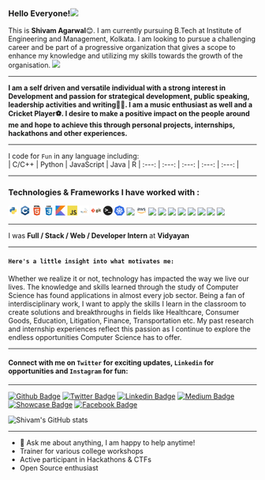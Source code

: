### Hello Everyone!<img src="https://github.com/TheDudeThatCode/TheDudeThatCode/blob/master/Assets/Hi.gif" width="22px">
This is **Shivam Agarwal**😊. I am currently pursuing B.Tech at Institute of Engineering and Management, Kolkata. I am looking to pursue a challenging career and be part of a progressive organization that gives a scope to enhance my knowledge and utilizing my skills towards the growth of the organisation. 
![](https://hit.yhype.me/github/profile?user_id=47265560)
___________________________________________________________________________________________________________________________________
**I am a self driven and versatile individual with a strong interest in Development and passion for strategical development, public speaking, leadership activities and writing✍🏼. I am a music enthusiast as well and a Cricket Player⚽. I desire to make a positive impact on the people around me and hope to achieve this through personal projects, internships, hackathons and other experiences.**
___________________________________________________________________________________________________________________________________
 I code for `Fun` in any language including:  
| C/C++ | Python | JavaScript | Java | R
| :---: | :---:  | :---: | :---: | :---: |
___________________________________________________________________________________________________________________________________
### Technologies & Frameworks I have worked with :

<code><img height="20" src="https://raw.githubusercontent.com/github/explore/80688e429a7d4ef2fca1e82350fe8e3517d3494d/topics/python/python.png"></code>
<code><img height="20" src="https://raw.githubusercontent.com/github/explore/80688e429a7d4ef2fca1e82350fe8e3517d3494d/topics/cpp/cpp.png"></code>
<code><img height="20" src="https://raw.githubusercontent.com/github/explore/80688e429a7d4ef2fca1e82350fe8e3517d3494d/topics/html/html.png"></code>
<code><img height="20" src="https://raw.githubusercontent.com/github/explore/5c058a388828bb5fde0bcafd4bc867b5bb3f26f3/topics/css/css.png"></code>
<code><img height="20" src="https://raw.githubusercontent.com/github/explore/80688e429a7d4ef2fca1e82350fe8e3517d3494d/topics/kotlin/kotlin.png"></code>
<code><img height="20" src="https://raw.githubusercontent.com/github/explore/80688e429a7d4ef2fca1e82350fe8e3517d3494d/topics/javascript/javascript.png"></code>
<code><img height="20" src="https://raw.githubusercontent.com/github/explore/80688e429a7d4ef2fca1e82350fe8e3517d3494d/topics/mysql/mysql.png"></code>
<code><img height="20" src="https://raw.githubusercontent.com/github/explore/80688e429a7d4ef2fca1e82350fe8e3517d3494d/topics/git/git.png"></code>
<code><img height="20" src="https://raw.githubusercontent.com/github/explore/80688e429a7d4ef2fca1e82350fe8e3517d3494d/topics/terminal/terminal.png"></code>
<code><img height="20" src="https://github.com/kubernetes/kubernetes/blob/master/logo/logo.png"></code>
<code><img height="20" src="https://avatars1.githubusercontent.com/u/2810941?s=280&v=4"></code>
<code><img height="20" src="https://raw.githubusercontent.com/github/explore/fbceb94436312b6dacde68d122a5b9c7d11f9524/topics/aws/aws.png"></code>
<code><img height="20" src="https://camo.githubusercontent.com/53790f8272a4b6d44df1c516ef71909834d177c7/68747470733a2f2f63646e2e776f726c64766563746f726c6f676f2e636f6d2f6c6f676f732f646f636b65722e737667"></code>
<code><img height="20" src="https://upload.wikimedia.org/wikipedia/commons/thumb/2/24/Ansible_logo.svg/1200px-Ansible_logo.svg.png"></code>
<code><img height="20" src="https://upload.wikimedia.org/wikipedia/commons/thumb/e/e9/Jenkins_logo.svg/1200px-Jenkins_logo.svg.png"></code>
<code><img height="20" src="https://banner2.cleanpng.com/20180519/vxe/kisspng-apache-tomcat-apache-http-server-web-server-java-s-5b0036cb6ea219.5097810415267406834532.jpg"></code>
<code><img height="20" src="https://www.veritis.com/wp-content/uploads/2015/06/puppet.png"></code>
<code><img height="20" src="https://www.veritis.com/wp-content/uploads/2015/06/terraform.png"></code>
<code><img height="20" src="https://www.veritis.com/wp-content/uploads/2019/08/Prometheus.png"></code>
<code><img height="20" src="https://avatars1.githubusercontent.com/u/35045612?s=400&v=4"></code>
___________________________________________________________________________________________________________________________________

I was <b>Full / Stack / Web / Developer Intern</b> at <b>Vidyayan</b>
___________________________________________________________________________________________________________________________________
#### `Here's a little insight into what motivates me:`
Whether we realize it or not, technology has impacted the way we live our lives. The knowledge and skills learned through the study of Computer Science has found applications in almost every job sector. Being a fan of interdisciplinary work, I want to apply the skills I learn in the classroom to create solutions and breakthroughs in fields like Healthcare, Consumer Goods, Education, Litigation, Finance, Transportation etc. My past research and internship experiences reflect this passion as I continue to explore the endless opportunities Computer Science has to offer.
____________________________________________________________________________________________________________________________________

#### **Connect with me** on `Twitter` for exciting updates, `Linkedin` for opportunities and `Instagram` for fun:
___________________________________________________________________________________________________________________________________
[![Github Badge](https://img.shields.io/badge/Follow-blue?style=social&logo=Github&link=https://github.com/ShivamAgarwal-code)](https://github.com/ShivamAgarwal-code)
[![Twitter Badge](http://img.shields.io/badge/-@ShivamA40077372-1ca0f1?style=social&logo=twitter&logoColor=blue&link=https://twitter.com/ShivamA40077372)](https://twitter.com/ShivamA40077372)
[![Linkedin Badge](https://img.shields.io/badge/-Shivam%20Agarwal-blue?style=social&logo=Linkedin&logoColor=blue&link=https://www.linkedin.com/in/shivam-agarwal-code/)](https://www.linkedin.com/in/shivam-agarwal-code/)
[![Medium Badge](https://img.shields.io/badge/@shivamagarwal-blue?style=social&logo=Medium&link=https://medium.com/@agarwalshivam116)](https://medium.com/@agarwalshivam116)
[![Showcase Badge](https://img.shields.io/badge/-Shivam%20Agarwal-blue?style=social&logo=Showcase&link=https://www.showwcase.com/shivamagarwal-code85)](https://www.showwcase.com/shivamagarwal-code85)
[![Facebook Badge](https://img.shields.io/badge/-Shivam%20Agarwal-blue?style=social&logo=Facebook&link=https://www.facebook.com/profile.php?id=100057374888497)](https://www.facebook.com/profile.php?id=100057374888497)

![Shivam's GitHub stats](https://github-readme-stats.vercel.app/api?username=ShivamAgarwal-code&show_icons=true&hide=["issues"]&theme=vue)
___________________________________________________________________________________________________________________________________
- 💬 Ask me about anything, I am happy to help anytime!
- Trainer for various college workshops
- Active participant in Hackathons & CTFs
- Open Source enthusiast
